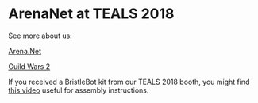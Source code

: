 # ArenaNet at TEALS 2018

See more about us:

[Arena.Net](https://arena.net)

[Guild Wars 2](https://guildwars2.com)


If you received a BristleBot kit from our TEALS 2018 booth, you might find [this video](https://www.youtube.com/watch?v=Q1zToREgV0c) useful for assembly instructions.
